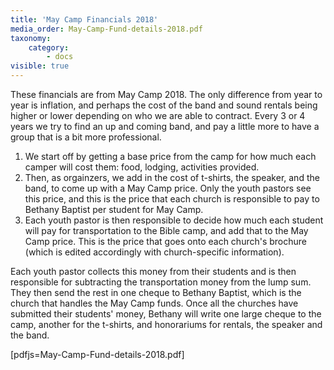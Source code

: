 ```yaml
---
title: 'May Camp Financials 2018'
media_order: May-Camp-Fund-details-2018.pdf
taxonomy:
    category:
        - docs
visible: true
---
```


These financials are from May Camp 2018. The only difference from year to year is inflation, and perhaps the cost of the band and sound rentals being higher or lower depending on who we are able to contract. Every 3 or 4 years we try to find an up and coming band, and pay a little more to have a group that is a bit more professional. 

1) We start off by getting a base price from the camp for how much each camper will cost them: food, lodging, activities provided. 
2) Then, as orgainzers, we add in the cost of t-shirts, the speaker, and the band, to come up with a May Camp price. Only the youth pastors see this price, and this is the price that each church is responsible to pay to Bethany Baptist per student for May Camp.
3) Each youth pastor is then responsible to decide how much each student will pay for transportation to the Bible camp, and add that to the May Camp price. This is the price that goes onto each church's brochure (which is edited accordingly with church-specific information). 

Each youth pastor collects this money from their students and is then responsible for subtracting the transportation money from the lump sum. They then send the rest in one cheque to Bethany Baptist, which is the church that handles the May Camp funds. Once all the churches have submitted their students' money, Bethany will write one large cheque to the camp, another for the t-shirts, and honorariums for rentals, the speaker and the band. 

[pdfjs=May-Camp-Fund-details-2018.pdf]